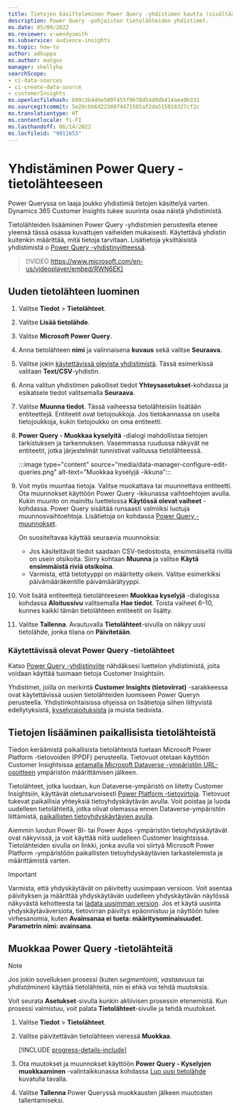 ```yaml
---
title: Tietojen käsitteleminen Power Query -yhdistimen kautta (sisältää videon)
description: Power Query -pohjaisten tietolähteiden yhdistimet.
ms.date: 05/09/2022
ms.reviewer: v-wendysmith
ms.subservice: audience-insights
ms.topic: how-to
author: adkuppa
ms.author: matgos
manager: shellyha
searchScope:
- ci-data-sources
- ci-create-data-source
- customerInsights
ms.openlocfilehash: b99c3b446e580f455f9678d54d9db414aea9b331
ms.sourcegitcommit: 5e26cbb6d2258074471505af2da515818327cf2c
ms.translationtype: HT
ms.contentlocale: fi-FI
ms.lasthandoff: 06/14/2022
ms.locfileid: "9011653"
---
```

# <a name="connect-to-a-power-query-data-source"></a>Yhdistäminen Power Query -tietolähteeseen

Power Queryssa on laaja joukko yhdistimiä tietojen käsittelyä varten. Dynamics 365 Customer Insights tukee suurinta osaa näistä yhdistimistä.

Tietolähteiden lisääminen Power Query -yhdistimien perusteella etenee yleensä tässä osassa kuvattujen vaiheiden mukaisesti. Käytettävä yhdistin kuitenkin määrittää, mitä tietoja tarvitaan. Lisätietoja yksittäisistä yhdistimistä o [Power Query -yhdistinviitteessä](/power-query/connectors/).

> [!VIDEO https://www.microsoft.com/en-us/videoplayer/embed/RWN6EK]

## <a name="create-a-new-data-source"></a>Uuden tietolähteen luominen

1. Valitse **Tiedot** > **Tietolähteet**.

1. Valitse **Lisää tietolähde**.

1. Valitse **Microsoft Power Query**.

1. Anna tietolähteen **nimi** ja valinnaisena **kuvaus** sekä valitse **Seuraava**.

1. Valitse jokin [käytettävissä olevista yhdistimistä](#available-power-query-data-sources). Tässä esimerkissä valitaan **Text/CSV**-yhdistin.

1. Anna valitun yhdistimen pakolliset tiedot **Yhteysasetukset**-kohdassa ja esikatsele tiedot valitsemalla **Seuraava**.

1. Valitse **Muunna tiedot**. Tässä vaiheessa tietolähteisiin lisätään entiteettejä. Entiteetit ovat tietojoukkoja. Jos tietokannassa on useita tietojoukkoja, kukin tietojoukko on oma entiteetti.

1. **Power Query - Muokkaa kyselyitä** -dialogi mahdollistaa tietojen tarkistuksen ja tarkennuksen. Vasemmassa ruudussa näkyvät ne entiteetit, jotka järjestelmät tunnistivat valitussa tietolähteessä.

   :::image type="content" source="media/data-manager-configure-edit-queries.png" alt-text="Muokkaa kyselyjä -ikkuna":::

1. Voit myös muuntaa tietoja. Valitse muokattava tai muunnettava entiteetti. Ota muunnokset käyttöön Power Query -ikkunassa vaihtoehtojen avulla. Kukin muunto on mainittu luettelossa **Käytössä olevat vaiheet** -kohdassa. Power Query sisältää runsaasti valmiiksi luotuja muunnosvaihtoehtoja. Lisätietoja on kohdassa  [Power Query -muunnokset](/power-query/power-query-what-is-power-query#transformations).

   On suositeltavaa käyttää seuraavia muunnoksia:

   - Jos käsiteltävät tiedot saadaan CSV-tiedostosta, ensimmäisellä rivillä on usein otsikoita. Siirry kohtaan **Muunna** ja valitse **Käytä ensimmäistä riviä otsikoina**.
   - Varmista, että tietotyyppi on määritetty oikein. Valitse esimerkiksi päivämääräkentille päivämäärätyyppi.

1. Voit lisätä entiteettejä tietolähteeseen **Muokkaa kyselyjä** -dialogissa kohdassa **Aloitussivu** valitsemalla **Hae tiedot**. Toista vaiheet 6–10, kunnes kaikki tämän tietolähteen entiteetit on lisätty.

1. Valitse **Tallenna**. Avautuvalla **Tietolähteet**-sivulla on näkyy uusi tietolähde, jonka tilana on **Päivitetään**.

### <a name="available-power-query-data-sources"></a>Käytettävissä olevat Power Query -tietolähteet

Katso [Power Query -yhdistinviite](/power-query/connectors/) nähdäksesi luettelon yhdistimistä, joita voidaan käyttää tuomaan tietoja Customer Insightsiin.

Yhdistimet, joilla on merkintä **Customer Insights (tietovirrat)** -sarakkeessa ovat käytettävissä uusien tietolähteiden luomiseen Power Queryn perusteella. Yhdistinkohtaisissa ohjeissa on lisätietoja siihen liittyvistä edellytyksistä, [kyselyrajoituksista](/power-query/power-query-online-limits) ja muista tiedoista.

## <a name="add-data-from-on-premises-data-sources"></a>Tietojen lisääminen paikallisista tietolähteistä

Tiedon keräämistä paikallisista tietolähteistä tuetaan Microsoft Power Platform -tietovoiden (PPDF) perusteella. Tietovuot otetaan käyttöön Customer Insightsissa [antamalla Microsoft Dataverse -ympäristön URL-osoitteen](create-environment.md) ympäristön määrittämisen jälkeen.

Tietolähteet, jotka luodaan, kun Dataverse-ympäristö on liitetty Customer Insightsiin, käyttävät oletusarvoisesti [Power Platform -tietovirtoja](/power-query/dataflows/overview-dataflows-across-power-platform-dynamics-365). Tietovuot tukevat paikallisia yhteyksiä tietoyhdyskäytävän avulla. Voit poistaa ja luoda uudelleen tietolähteitä, jotka olivat olemassa ennen Dataverse-ympäristön liittämistä, [paikallisten tietoyhdyskäytävien avulla](/data-integration/gateway/service-gateway-app).

Aiemmin luodun Power BI- tai Power Apps -ympäristön tietoyhdyskäytävät ovat näkyvissä, ja voit käyttää niitä uudelleen Customer Insightsissa. Tietolähteiden sivulla on linkki, jonka avulla voi siirtyä Microsoft Power Platform -ympäristöön paikallisten tietoyhdyskäytävien tarkastelemista ja määrittämistä varten.

> [!IMPORTANT]
> Varmista, että yhdyskäytävät on päivitetty uusimpaan versioon. Voit asentaa päivityksen ja määrittää yhdyskäytävän uudelleen yhdyskäytävän näytössä näkyvästä kehotteesta tai [ladata uusimman version](https://powerapps.microsoft.com/downloads/). Jos et käytä uusinta yhdyskäytäväversiota, tietovirran päivitys epäonnistuu ja näyttöön tulee virhesanomia, kuten **Avainsanaa ei tueta: määritysominaisuudet. Parametrin nimi: avainsana**.

## <a name="edit-power-query-data-sources"></a>Muokkaa Power Query -tietolähteitä

> [!NOTE]
> Jos jokin sovelluksen prosessi (kuten *segmentointi*, *vastaavuus* tai *yhdistäminen*) käyttää tietolähteitä, niin ei ehkä voi tehdä muutoksia.
>
> Voit seurata **Asetukset**-sivulla kunkin aktiivisen prosessin etenemistä. Kun prosessi valmistuu, voit palata **Tietolähteet**-sivulle ja tehdä muutokset.

1. Valitse **Tiedot** > **Tietolähteet**.

1. Valitse päivitettävän tietolähteen vieressä **Muokkaa**.

   [!INCLUDE [progress-details-include](includes/progress-details-pane.md)]

1. Ota muutokset ja muunnokset käyttöön **Power Query - Kyselyjen muokkaaminen** -valintaikkunassa kohdassa [Luo uusi tietolähde](#create-a-new-data-source) kuvatulla tavalla.

1. Valitse **Tallenna** Power Queryssä muokkausten jälkeen muutosten tallentamiseksi.
